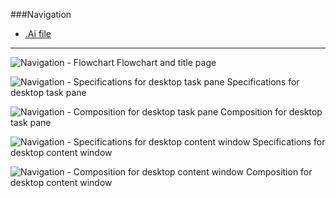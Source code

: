 ###Navigation
* [.Ai file](https://github.com/OfficeDev/Office-Add-in-UX-Design-Patterns/blob/master/Patterns/Source%20Files/Navigation.ai?raw=true)

***
![Navigation - Flowchart](https://raw.githubusercontent.com/OfficeDev/Office-Add-in-UX-Design-Patterns/master/Patterns/Assets/Navigation/Navigation_Title%20Page.png)
Flowchart and title page

![Navigation - Specifications for desktop task pane](https://raw.githubusercontent.com/OfficeDev/Office-Add-in-UX-Design-Patterns/master/Patterns/Assets/Navigation/Navigation_Desktop%20Task%20Pane%20Callouts.png)
Specifications for desktop task pane 


![Navigation - Composition for desktop task pane](https://raw.githubusercontent.com/OfficeDev/Office-Add-in-UX-Design-Patterns/master/Patterns/Assets/Navigation/Navigation_Desktop%20Task%20Pane.png)
Composition for desktop task pane 


![Navigation - Specifications for desktop content window](https://raw.githubusercontent.com/OfficeDev/Office-Add-in-UX-Design-Patterns/master/Patterns/Assets/Navigation/Navigation_Desktop%20Content%20Window%20Callouts.png)
Specifications for desktop content window


![Navigation - Composition for desktop content window](https://raw.githubusercontent.com/OfficeDev/Office-Add-in-UX-Design-Patterns/master/Patterns/Assets/Navigation/Navigation_Desktop%20Content%20Window.png)
Composition for desktop content window


